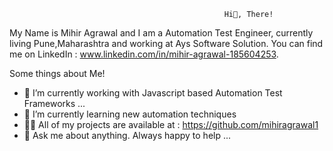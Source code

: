                                                     Hi👋, There!


My Name is Mihir Agrawal and I am a Automation Test Engineer, currently living Pune,Maharashtra and working at Ays Software Solution. You can find me on LinkedIn : www.linkedin.com/in/mihir-agrawal-185604253.   

Some things about Me! 

- 🔭 I’m currently working with Javascript based Automation Test Frameworks ...
- 🌱  I’m currently learning new automation techniques
- 👨‍💻 All of my projects are available at : https://github.com/mihiragrawal1
- 💬 Ask me about anything. Always happy to help ...



